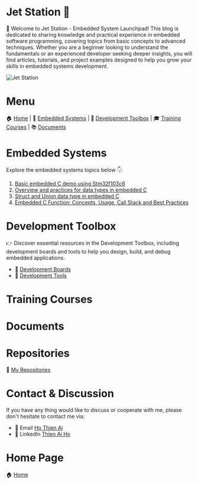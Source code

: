 
# Jet Station 🚀

🚀 Welcome to Jet Station - Embedded System Launchpad! This blog is dedicated to sharing knowledge and practical experience in embedded software programming, covering topics from basic concepts to advanced techniques. Whether you are a beginner looking to understand the fundamentals or an experienced developer seeking deeper insights, you will find articles, tutorials, and project examples designed to help you grow your skills in embedded systems development.

<!-- Images Placeholder -->
<img src="imgs/Jet-Station.png" alt="Jet Station"/>
<!-- Add more images as needed -->

# Menu

🏠 [Home](https://jet-station.github.io/) | 
🚀 [Embedded Systems](https://jet-station.github.io/embedded-systems/) |
🧰 [Development Toolbox](https://jet-station.github.io/development-toolbox/) |
🎓 [Training Courses](https://jet-station.github.io/training-courses/) |
📚 [Documents](https://jet-station.github.io/docs/)

# Embedded Systems

Explore the embedded systems topics below 👇:
1. [Basic embedded C demo using Stm32f103c6](https://jet-station.github.io/embedded-systems/stm32f103c6-demo/)
2. [Overview and practices for data types in embedded C](https://jet-station.github.io/embedded-systems/embedded-c-data-types/)
3. [Struct and Union data type in embedded C](https://jet-station.github.io/embedded-systems/struct-union-data-types/)
4. [Embedded C Function: Concepts, Usage, Call Stack and Best Practices](https://jet-station.github.io/embedded-systems/embedded-c-function/)

# Development Toolbox

👉 Discover essential resources in the Development Toolbox, including development boards and tools to help you design, build, and debug embedded applications.

- 🔨 [Development Boards](https://jet-station.github.io/development-toolbox/boards/)
- 🔧 [Development Tools](https://jet-station.github.io/development-toolbox/tools/)

# Training Courses

# Documents

# Repositories
🚀 [My Repositories](https://github.com/jet-station)

# Contact & Discussion
If you have any thing would like to discuss or cooperate with me, please don't hesitate to contact me via:
- 📧 Email [Ho Thien Ai](mailto:thienaiho95@gmail.com)
- 💼 LinkedIn [Thien Ai Ho](https://www.linkedin.com/in/thien-ai-ho/)

# Home Page
🏠 [Home](https://jet-station.github.io/)